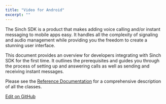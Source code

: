 ```yaml
---
title: "Video for Android"
excerpt: ""
---
```

The Sinch SDK is a product that makes adding voice calling and/or instant messaging to mobile apps easy. It handles all the complexity of signaling and audio management while providing you the freedom to create a stunning user interface.

This document provides an overview for developers integrating with Sinch SDK for the first time. It outlines the prerequisites and guides you through the process of setting up and answering calls as well as sending and receiving instant messages.

Please see the [Reference Documentation](video-for-android/reference) for a comprehensive description of all the classes.

<a class="edit-on-github" href="https://github.com/sinch/docs/blob/master/docs/video/video-for-android.md">Edit on GitHub</a>